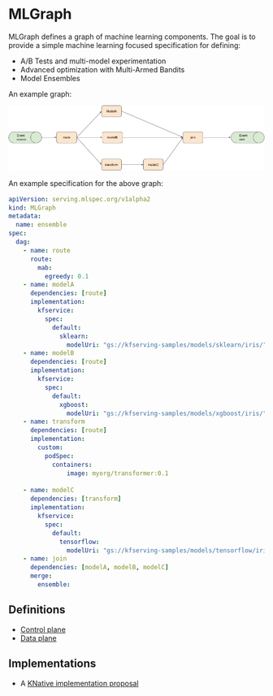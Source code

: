# MLGraph

MLGraph defines a graph of machine learning components. The goal is to provide a simple machine learning focused 
specification for defining:

  * A/B Tests and multi-model experimentation
  * Advanced optimization with Multi-Armed Bandits
  * Model Ensembles


An example graph:

![example-graph](./docs/example-graph.png)

An example specification for the above graph:

```YAML
apiVersion: serving.mlspec.org/v1alpha2
kind: MLGraph
metadata:
  name: ensemble
spec:
  dag:
    - name: route
      route:
        mab:
          egreedy: 0.1    
    - name: modelA
      dependencies: [route]
      implementation:
        kfservice:
          spec:
            default:
              sklearn:
                modelUri: "gs://kfserving-samples/models/sklearn/iris/"          
    - name: modelB
      dependencies: [route]      
      implementation:
        kfservice:
          spec:
            default:
              xgboost:
                modelUri: "gs://kfserving-samples/models/xgboost/iris/"
    - name: transform
      dependencies: [route]
      implementation:
        custom:
          podSpec:
            containers:
                image: myorg/transformer:0.1

    - name: modelC
      dependencies: [transform]
      implementation:
        kfservice:
          spec:
            default:
              tensorflow:
                modelUri: "gs://kfserving-samples/models/tensorflow/iris/"
    - name: join
      dependencies: [modelA, modelB, modelC]
      merge:
        ensemble:
```

## Definitions
 
  * [Control plane](docs/control-plane.md)
  * [Data plane](docs/data-plane.md)

## Implementations

   * A [KNative implementation proposal](docs/knative-impl.md) 



